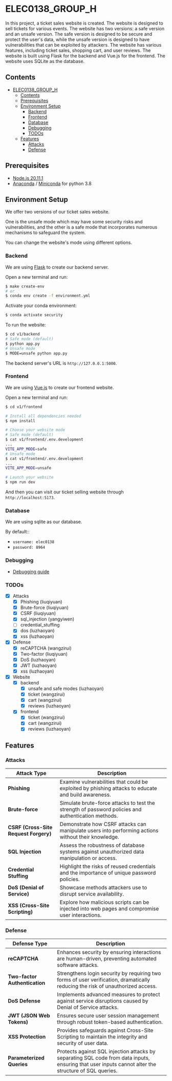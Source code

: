 # ELEC0138_GROUP_H

In this project, a ticket sales website is created. The website is designed to sell tickets for various events. The website has two versions: a safe version and an unsafe version. The safe version is designed to be secure and protect the user's data, while the unsafe version is designed to have vulnerabilities that can be exploited by attackers. The website has various features, including ticket sales, shopping cart, and user reviews. The website is built using Flask for the backend and Vue.js for the frontend. The website uses SQLite as the database.

## Contents

- [ELEC0138\_GROUP\_H](#elec0138_group_h)
  - [Contents](#contents)
  - [Prerequisites](#prerequisites)
  - [Environment Setup](#environment-setup)
    - [Backend](#backend)
    - [Frontend](#frontend)
    - [Database](#database)
    - [Debugging](#debugging)
    - [TODOs](#todos)
  - [Features](#features)
    - [Attacks](#attacks)
    - [Defense](#defense)

## Prerequisites

* [Node.js 20.11.1](https://nodejs.org/en)
* [Anaconda](https://www.anaconda.com/) / [Miniconda](https://docs.anaconda.com/free/miniconda/index.html) for python 3.8

## Environment Setup

We offer two versions of our ticket sales website.

One is the unsafe mode which may have some security risks and vulnerabilities,
and the other is a safe mode that incorporates numerous mechanisms to safeguard the system.

You can change the website's mode using different options.

### Backend

We are using [Flask](https://flask.palletsprojects.com/en/3.0.x/) to create our backend server.

Open a new terminal and run:

```bash
$ make create-env
# or
$ conda env create -f environment.yml
```

Activate your conda environment:

```bash
$ conda activate security
```

To run the website:

```bash
$ cd v1/backend
# Safe mode (default)
$ python app.py
# Unsafe mode
$ MODE=unsafe python app.py
```

The backend server's URL is `http://127.0.0.1:5000`.

### Frontend

We are using [Vue.js](https://vuejs.org/guide/quick-start) to create our frontend website.

Open a new terminal and run:

```bash
$ cd v1/frontend

# Install all dependencies needed
$ npm install

# Choose your website mode
# Safe mode (default)
$ cat v1/frontend/.env.development
...
VITE_APP_MODE=safe
# Unsafe mode
$ cat v1/frontend/.env.development
...
VITE_APP_MODE=unsafe

# Launch your website
$ npm run dev
```

And then you can visit our ticket selling website through `http://localhost:5173`.

### Database

We are using sqlite as our database.

By default::

* `username: elec0138`
* `password: 8964`

### Debugging

* [Debugging guide](docs/dev/debugging.md)

### TODOs

* [x] Attacks
    * [x] Phishing (liuqiyuan)
    * [x] Brute-force (liuqiyuan)
    * [x] CSRF (liuqiyuan)
    * [x] sql_injection (yangyiwen)
    * [ ] credential_stuffing
    * [x] dos (luzhaoyan)
    * [x] xss (luzhaoyan)
* [x] Defense
    * [x] reCAPTCHA (wangzirui)
    * [x] Two-factor (liuqiyuan)
    * [x] DoS (luzhaoyan)
    * [x] JWT (luzhaoyan)
    * [x] xss (luzhaoyan)
* [x] Website
    * [x] backend
        * [x] unsafe and safe modes (luzhaoyan)
        * [X] ticket (wangzirui)
        * [X] cart (wangzirui)
        * [x] reviews (luzhaoyan)
    * [x] frontend
        * [X] ticket (wangzirui)
        * [X] cart (wangzirui)
        * [x] reviews (luzhaoyan)

## Features

### Attacks

| Attack Type               | Description                                                                                       |
|---------------------------|---------------------------------------------------------------------------------------------------|
| **Phishing**              | Examine vulnerabilities that could be exploited by phishing attacks to educate and build awareness. |
| **Brute-force**           | Simulate brute-force attacks to test the strength of password policies and authentication methods. |
| **CSRF (Cross-Site Request Forgery)** | Demonstrate how CSRF attacks can manipulate users into performing actions without their knowledge.  |
| **SQL Injection**         | Assess the robustness of database systems against unauthorized data manipulation or access.       |
| **Credential Stuffing**   | Highlight the risks of reused credentials and the importance of unique password policies.         |
| **DoS (Denial of Service)** | Showcase methods attackers use to disrupt service availability.                                  |
| **XSS (Cross-Site Scripting)** | Explore how malicious scripts can be injected into web pages and compromise user interactions.   |

### Defense

| Defense Type              | Description                                                                                       |
|---------------------------|---------------------------------------------------------------------------------------------------|
| **reCAPTCHA**             | Enhances security by ensuring interactions are human-driven, preventing automated software attacks. |
| **Two-factor Authentication** | Strengthens login security by requiring two forms of user verification, dramatically reducing the risk of unauthorized access. |
| **DoS Defense**           | Implements advanced measures to protect against service disruptions caused by Denial of Service attacks. |
| **JWT (JSON Web Tokens)** | Ensures secure user session management through robust token-based authentication.                  |
| **XSS Protection**        | Provides safeguards against Cross-Site Scripting to maintain the integrity and security of user data. |
| **Parameterized Queries**             | Protects against SQL injection attacks by separating SQL code from data inputs, ensuring that user inputs cannot alter the structure of SQL queries. |

